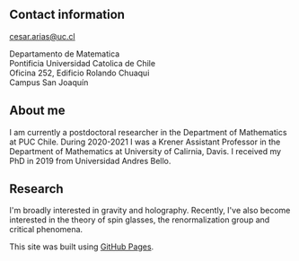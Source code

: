 ## Contact information
cesar.arias@uc.cl

Departamento de Matematica  <br>
Pontificia Universidad Catolica de Chile <br>
Oficina 252, Edificio Rolando Chuaqui  <br>
Campus San Joaquín

## About me
I am currently a postdoctoral researcher in the Department of Mathematics at PUC Chile. During 2020-2021 I was a Krener Assistant Professor in the Department of Mathematics at University of Calirnia, Davis. I received my PhD in 2019 from Universidad Andres Bello. 


## Research
I'm broadly interested in gravity and holography. Recently, I've also become interested in the theory of spin glasses, the renormalization group and critical phenomena.

This site was built using [GitHub Pages](https://pages.github.com/).



